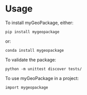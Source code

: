 # Usage

To install myGeoPackage, either:

```
pip install mygeopackage
```

or:

```
conda install mygeopackage
```

To validate the package:

```
python -m unittest discover tests/
```

To use myGeoPackage in a project:

```
import mygeopackage
```
